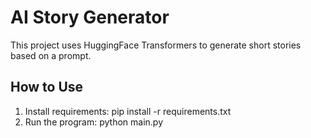 # AI Story Generator

This project uses HuggingFace Transformers to generate short stories based on a prompt.

## How to Use

1. Install requirements: pip install -r requirements.txt
2. Run the program: python main.py
